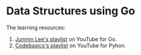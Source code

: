 # Data Structures using Go

The learning resources:

1. [Junmin Lee's playlist](https://www.youtube.com/playlist?list=PL0q7mDmXPZm7s7weikYLpNZBKk5dCoWm6) on YouTube for Go.
2. [Codebasics's playlist](https://www.youtube.com/playlist?list=PLeo1K3hjS3uu_n_a__MI_KktGTLYopZ12) on YouTube for Pyhon.
